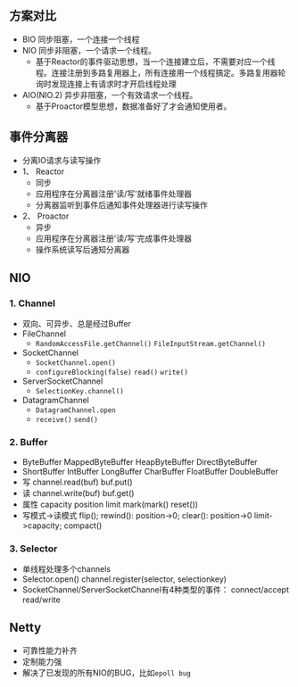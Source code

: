 ## 方案对比
- BIO 同步阻塞，一个连接一个线程
- NIO 同步非阻塞，一个请求一个线程。
    - 基于Reactor的事件驱动思想，当一个连接建立后，不需要对应一个线程。连接注册到多路复用器上，所有连接用一个线程搞定。多路复用器轮询时发现连接上有请求时才开启线程处理
- AIO(NIO.2) 异步非阻塞，一个有效请求一个线程。
    - 基于Proactor模型思想，数据准备好了才会通知使用者。
    
## 事件分离器
- 分离IO请求与读写操作
- 1、 Reactor
    - 同步
    - 应用程序在分离器注册'读/写'就绪事件处理器
    - 分离器监听到事件后通知事件处理器进行读写操作
- 2、 Proactor
    - 异步
    - 应用程序在分离器注册'读/写'完成事件处理器
    - 操作系统读写后通知分离器

## NIO
### 1. Channel
- 双向、可异步、总是经过Buffer
- FileChannel
    - `RandomAccessFile.getChannel()` `FileInputStream.getChannel()`
- SocketChannel
    - `SocketChannel.open()`
    - `configureBlocking(false)` `read()` `write()`
- ServerSocketChannel
    - `SelectionKey.channel()`
- DatagramChannel
    - `DatagramChannel.open`
    - `receive()` `send()`

### 2. Buffer
- ByteBuffer MappedByteBuffer HeapByteBuffer DirectByteBuffer
- ShortBuffer IntBuffer LongBuffer CharBuffer FloatBuffer DoubleBuffer
- 写 channel.read(buf) buf.put()
- 读 channel.write(buf) buf.get()
- 属性 capacity position limit mark(mark() reset())
- 写模式->读模式 flip(); rewind(): position->0; clear(): position->0 limit->capacity; compact()

### 3. Selector
- 单线程处理多个channels
- Selector.open() channel.register(selector, selectionkey)
- SocketChannel/ServerSocketChannel有4种类型的事件： connect/accept read/write

## Netty
- 可靠性能力补齐
- 定制能力强
- 解决了已发现的所有NIO的BUG，比如`epoll bug`

